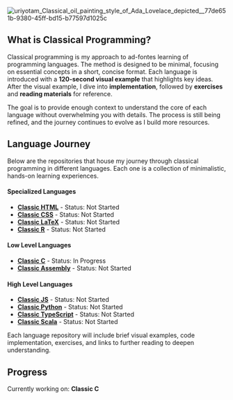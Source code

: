 ![uriyotam_Classical_oil_painting_style_of_Ada_Lovelace_depicted__77de651b-9380-45ff-bd15-b77597d1025c](https://github.com/user-attachments/assets/db26a323-61ee-4606-b277-b4a9670a57b1)
## What is Classical Programming?

Classical programming is my approach to ad-fontes learning of programming languages. The method is designed to be minimal, focusing on essential concepts in a short, concise format. Each language is introduced with a **120-second visual example** that highlights key ideas. After the visual example, I dive into **implementation**, followed by **exercises** and **reading materials** for reference. 

The goal is to provide enough context to understand the core of each language without overwhelming you with details. The process is still being refined, and the journey continues to evolve as I build more resources.  

## Language Journey  

Below are the repositories that house my journey through classical programming in different languages. Each one is a collection of minimalistic, hands-on learning experiences.  

#### Specialized Languages  
- **[Classic HTML](https://github.com/krisyotam/classic-html)** - Status: Not Started  
- **[Classic CSS](https://github.com/krisyotam/classic-css)** - Status: Not Started  
- **[Classic LaTeX](https://github.com/krisyotam/classic-typescript)** - Status: Not Started  
- **[Classic R](https://github.com/krisyotam/classic-scala)** - Status: Not Started  

#### Low Level Languages  
- **[Classic C](https://github.com/krisyotam/classic-c)** - Status: In Progress  
- **[Classic Assembly](https://github.com/krisyotam/classic-assembly)** - Status: Not Started  

#### High Level Languages   
- **[Classic JS](https://github.com/krisyotam/classic-js)** - Status: Not Started  
- **[Classic Python](https://github.com/krisyotam/classic-python)** - Status: Not Started  
- **[Classic TypeScript](https://github.com/krisyotam/classic-typescript)** - Status: Not Started  
- **[Classic Scala](https://github.com/krisyotam/classic-scala)** - Status: Not Started  

Each language repository will include brief visual examples, code implementation, exercises, and links to further reading to deepen understanding.  

## Progress  

Currently working on: **Classic C**  
